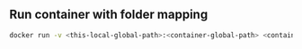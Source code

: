 ## Run container with folder mapping

```bash
docker run -v <this-local-global-path>:<container-global-path> <container-name>
```